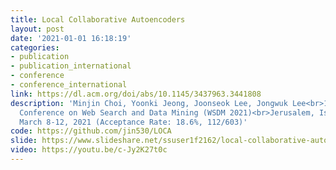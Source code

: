 ```yaml
---
title: Local Collaborative Autoencoders
layout: post
date: '2021-01-01 16:18:19'
categories:
- publication
- publication_international
- conference
- conference_international
link: https://dl.acm.org/doi/abs/10.1145/3437963.3441808
description: 'Minjin Choi, Yoonki Jeong, Joonseok Lee, Jongwuk Lee<br>14th ACM International
  Conference on Web Search and Data Mining (WSDM 2021)<br>Jerusalem, Israel (Virtual Event),
  March 8-12, 2021 (Acceptance Rate: 18.6%, 112/603)'
code: https://github.com/jin530/LOCA
slide: https://www.slideshare.net/ssuser1f2162/local-collaborative-autoencoders-wsdm2021
video: https://youtu.be/c-Jy2K27t0c
---
```


